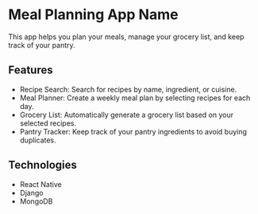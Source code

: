 # Meal Planning App Name

This app helps you plan your meals, manage your grocery list, and keep track of your pantry.

## Features
- Recipe Search: Search for recipes by name, ingredient, or cuisine.
- Meal Planner: Create a weekly meal plan by selecting recipes for each day.
- Grocery List: Automatically generate a grocery list based on your selected recipes.
- Pantry Tracker: Keep track of your pantry ingredients to avoid buying duplicates.

## Technologies
- React Native
- Django
- MongoDB
